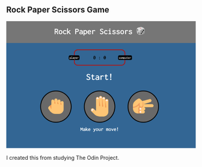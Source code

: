 <h2>Rock Paper Scissors Game</h2>

<img src="images/screenshot.png">

I created this from studying The Odin Project.